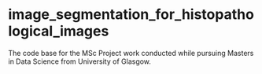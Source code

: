 # image_segmentation_for_histopathological_images
The code base for the MSc Project work conducted  while pursuing Masters in Data Science from University of Glasgow. 
